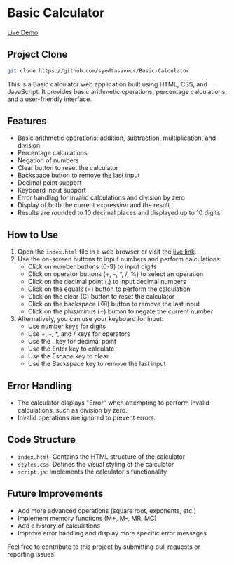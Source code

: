 # Basic Calculator

[Live Demo](https://syedtasavour.github.io/Basic-Calculator/)

## Project Clone

```bash
git clone https://github.com/syedtasavour/Basic-Calculator
```

This is a Basic calculator web application built using HTML, CSS, and JavaScript. It provides basic arithmetic operations, percentage calculations, and a user-friendly interface.

## Features

- Basic arithmetic operations: addition, subtraction, multiplication, and division
- Percentage calculations
- Negation of numbers
- Clear button to reset the calculator
- Backspace button to remove the last input
- Decimal point support
- Keyboard input support
- Error handling for invalid calculations and division by zero
- Display of both the current expression and the result
- Results are rounded to 10 decimal places and displayed up to 10 digits

## How to Use

1. Open the `index.html` file in a web browser or visit the [live link](https://syedtasavour.github.io/Basic-Calculator/).
2. Use the on-screen buttons to input numbers and perform calculations:
   - Click on number buttons (0-9) to input digits
   - Click on operator buttons (+, -, *, /, %) to select an operation
   - Click on the decimal point (.) to input decimal numbers
   - Click on the equals (=) button to perform the calculation
   - Click on the clear (C) button to reset the calculator
   - Click on the backspace (⌫) button to remove the last input
   - Click on the plus/minus (±) button to negate the current number
3. Alternatively, you can use your keyboard for input:
   - Use number keys for digits
   - Use +, -, *, and / keys for operators
   - Use the . key for decimal point
   - Use the Enter key to calculate
   - Use the Escape key to clear
   - Use the Backspace key to remove the last input

## Error Handling

- The calculator displays "Error" when attempting to perform invalid calculations, such as division by zero.
- Invalid operations are ignored to prevent errors.

## Code Structure

- `index.html`: Contains the HTML structure of the calculator
- `styles.css`: Defines the visual styling of the calculator
- `script.js`: Implements the calculator's functionality

## Future Improvements

- Add more advanced operations (square root, exponents, etc.)
- Implement memory functions (M+, M-, MR, MC)
- Add a history of calculations
- Improve error handling and display more specific error messages

Feel free to contribute to this project by submitting pull requests or reporting issues!
